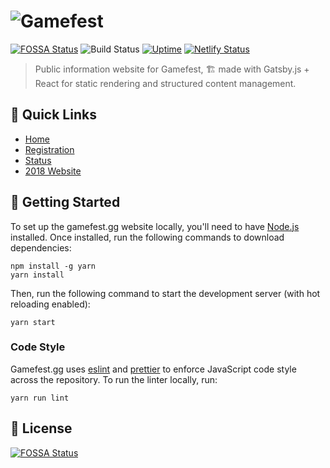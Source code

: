 # ![Gamefest](https://i.imgur.com/yHj9dHw.png)

[![FOSSA Status](https://app.fossa.com/api/projects/git%2Bgithub.com%2Fgamefest%2Fgamefest.gg.svg?type=shield)](https://app.fossa.com/projects/git%2Bgithub.com%2Fgamefest%2Fgamefest.gg?ref=badge_shield) ![Build Status](https://travis-ci.org/gamefest/gamefest.gg.svg?branch=2019) [![Uptime](https://img.shields.io/uptimerobot/ratio/7/m783061174-5895f5de260c10bfde45892d.svg)](https://status.gamefest.gg) [![Netlify Status](https://api.netlify.com/api/v1/badges/751dbbcf-5d74-4895-a13b-ef77d7e406cf/deploy-status)](https://app.netlify.com/sites/gamefest/deploys)

> Public information website for Gamefest, 🏗 made with Gatsby.js + React for static rendering and structured content management.

## 🔗 Quick Links

- [Home](https://gamefest.gg)
- [Registration](https://gamefest.gg/register)
- [Status](https://status.gamefest.gg)
- [2018 Website](https://2018.gamefest.gg)

## 🚀 Getting Started

To set up the gamefest.gg website locally, you'll need to have [Node.js](https://nodejs.org/en/download/) installed. Once installed, run the following commands to download dependencies:

```console
npm install -g yarn
yarn install
```

Then, run the following command to start the development server (with hot reloading enabled):

```console
yarn start
```

### Code Style

Gamefest.gg uses [eslint](https://eslint.org/) and [prettier](https://prettier.io/) to enforce JavaScript code style across the repository. To run the linter locally, run:

```console
yarn run lint
```

## 📜 License

[![FOSSA Status](https://app.fossa.com/api/projects/git%2Bgithub.com%2Fgamefest%2Fgamefest.gg.svg?type=large)](https://app.fossa.com/projects/git%2Bgithub.com%2Fgamefest%2Fgamefest.gg?ref=badge_large)
